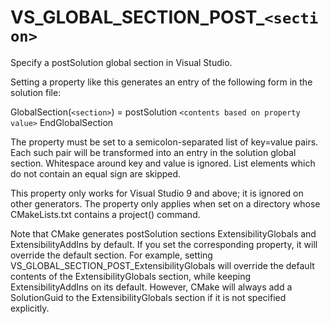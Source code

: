   

# VS_GLOBAL_SECTION_POST_```<section>```  
Specify a postSolution global section in Visual Studio.  

Setting a property like this generates an entry of the following form
in the solution file:  

GlobalSection(```<section>```) = postSolution
  ```<contents based on property value>```
EndGlobalSection

  

The property must be set to a semicolon-separated list of key=value
pairs.  Each such pair will be transformed into an entry in the
solution global section.  Whitespace around key and value is ignored.
List elements which do not contain an equal sign are skipped.  

This property only works for Visual Studio 9 and above; it is ignored
on other generators.  The property only applies when set on a
directory whose CMakeLists.txt contains a project() command.  

Note that CMake generates postSolution sections ExtensibilityGlobals
and ExtensibilityAddIns by default.  If you set the corresponding
property, it will override the default section.  For example, setting
VS_GLOBAL_SECTION_POST_ExtensibilityGlobals will override the default
contents of the ExtensibilityGlobals section, while keeping
ExtensibilityAddIns on its default.  However, CMake will always
add a SolutionGuid to the ExtensibilityGlobals section
if it is not specified explicitly.  


